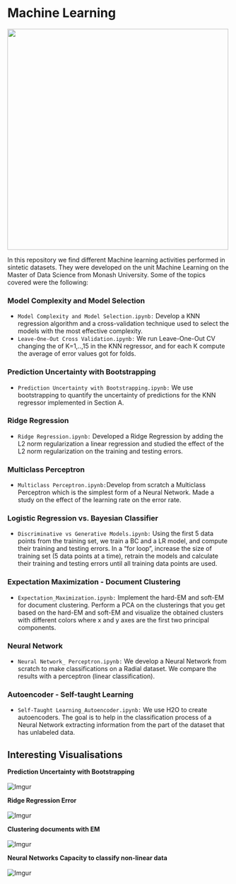 # Machine Learning

<img src="https://i.imgur.com/Q59tXx6.png" width="500">

In this repository we find different Machine learning activities performed in sintetic datasets. They were developed on the unit Machine Learning on the Master of Data Science from Monash University. Some of the topics covered were the following:

### Model Complexity and Model Selection

- `Model Complexity and Model Selection.ipynb:` Develop a KNN regression algorithm and a cross-validation technique used to select the models with the most effective complexity.
- `Leave-One-Out Cross Validation.ipynb:`  We run Leave-One-Out CV changing the of K=1,..,15 in the KNN regressor, and for each K compute the average of error values got for folds. 

### Prediction Uncertainty with Bootstrapping

- `Prediction Uncertainty with Bootstrapping.ipynb:` We use bootstrapping to quantify the uncertainty of predictions for the KNN regressor implemented in Section A. 

### Ridge Regression

- `Ridge Regression.ipynb:` Developed a Ridge Regression by adding the L2 norm regularization a linear regression and studied the effect of the L2 norm regularization on the training and testing errors.

### Multiclass Perceptron

- `Multiclass Perceptron.ipynb:`Develop from scratch a Multiclass Perceptron which is the simplest form of a Neural Network. Made a study on the effect of the learning rate on the error rate.

### Logistic Regression vs. Bayesian Classifier

- `Discriminative vs Generative Models.ipynb:` Using the first 5 data points from the training set, we train a BC and a LR model, and compute their training and testing errors. In a “for loop”, increase the size of training set (5 data points at a time), retrain the models and calculate their training and testing errors until all training data points are used. 

### Expectation Maximization - Document Clustering

- `Expectation_Maximization.ipynb:` Implement the hard-EM and soft-EM for document clustering. Perform a PCA on the clusterings that you get based on the hard-EM and soft-EM and visualize the obtained clusters with different colors where x and y axes are the first two principal components.

### Neural Network

- `Neural Network_ Perceptron.ipynb:` We develop a Neural Network from scratch to make classifications on a Radial dataset. We compare the results with a perceptron (linear classification).  

### Autoencoder - Self-taught Learning

- `Self-Taught Learning_Autoencoder.ipynb:` We use H2O to create autoencoders. The goal is to help in the classification process of a Neural Network extracting information from the part of the dataset that has unlabeled data. 

## Interesting Visualisations

**Prediction Uncertainty with Bootstrapping**
\
\
![Imgur](https://i.imgur.com/nzNMkiG.png)

**Ridge Regression Error**
\
\
![Imgur](https://i.imgur.com/kCzdXMB.png)

**Clustering documents with EM**
\
\
![Imgur](https://i.imgur.com/Vq20Y62.png)

**Neural Networks Capacity to classify non-linear data**
\
\
![Imgur](https://i.imgur.com/YpdeyOA.png)
